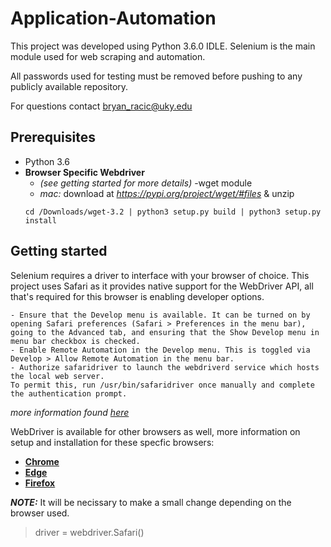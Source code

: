# Application-Automation

This project was developed using Python 3.6.0 IDLE. 
Selenium is the main module used for web scraping and automation. 

All passwords used for testing must be removed before pushing to any publicly available repository.

For questions contact bryan_racic@uky.edu

## Prerequisites
- Python 3.6
- **Browser Specific Webdriver**
  - *(see getting started for more details)*
-wget module
  - *mac:* download at *https://pypi.org/project/wget/#files* & unzip
   ```
   cd /Downloads/wget-3.2 | python3 setup.py build | python3 setup.py install 
   ```
## Getting started

Selenium requires a driver to interface with your browser of choice. 
This project uses Safari as it provides native support for the WebDriver API, all that's required for this browser is enabling developer options. 

```
- Ensure that the Develop menu is available. It can be turned on by opening Safari preferences (Safari > Preferences in the menu bar), 
going to the Advanced tab, and ensuring that the Show Develop menu in menu bar checkbox is checked.
- Enable Remote Automation in the Develop menu. This is toggled via Develop > Allow Remote Automation in the menu bar.
- Authorize safaridriver to launch the webdriverd service which hosts the local web server. 
To permit this, run /usr/bin/safaridriver once manually and complete the authentication prompt.
```

*more information found [here](https://webkit.org/blog/6900/webdriver-support-in-safari-10/)*

WebDriver is available for other browsers as well, 
more information on setup and installation for these specfic browsers:
- [**Chrome**](https://sites.google.com/a/chromium.org/chromedriver/downloads)
- [**Edge**](https://developer.microsoft.com/en-us/microsoft-edge/tools/webdriver/)
- [**Firefox**](https://github.com/mozilla/geckodriver/releases)

**_NOTE:_**
It will be necissary to make a small change depending on the browser used. 
>driver = webdriver.Safari()
